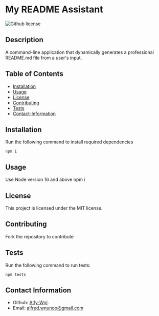 # My README Assistant
  ![Github license](https://img.shields.io/badge/license-MIT-blue.svg)


  ## Description 

  A command-line application that dynamically generates a professional README.md file from a user's input.

  ## Table of Contents

  * [Installation](#Installation)
  * [Usage](#Usage)
  * [License](#license)
  * [Contributing](#Contributing)
  * [Tests](#Tests)
  * [Contact-Information](#Contact-Information)
  
  ## Installation
  Run the following command to install required dependencies

  ```
  npm i
  ```

  ## Usage

  Use Node version 16 and above
  npm i

  ## License

  This project is licensed under the MIT license.

  ## Contributing

  Fork the repository to contribute

  ## Tests
  Run the following command to run tests:
  
  ```
  npm tests
  ```

  ## Contact Information

  * Github: [Alfy-Wyl](https://github.com/Alfy-Wyl).
  * Email: alfred.wnunoo@gmail.com

